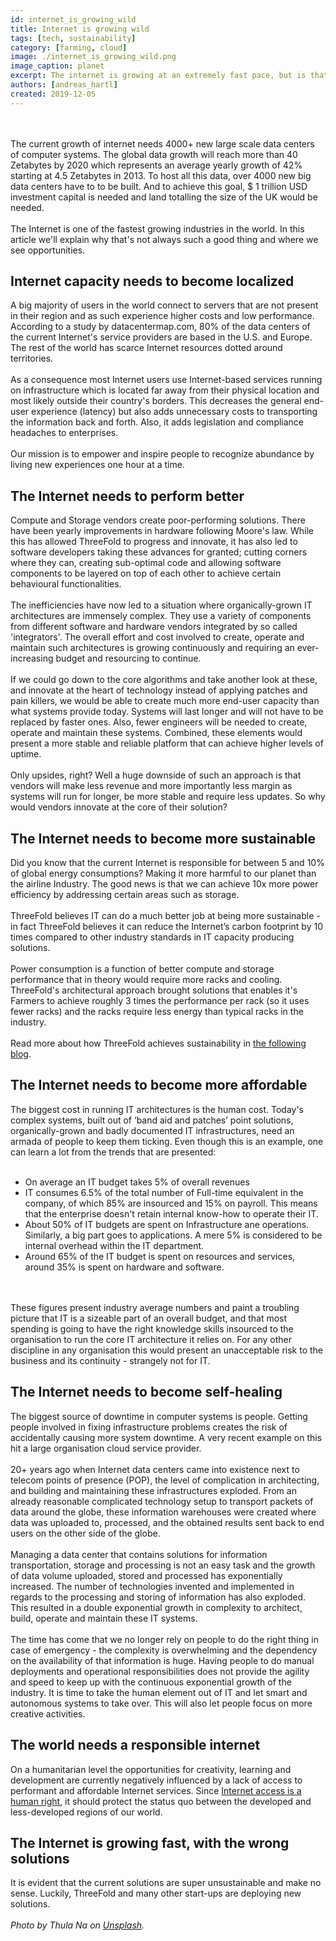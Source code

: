 ```yaml
---
id: internet_is_growing_wild
title: Internet is growing wild
tags: [tech, sustainability]
category: [farming, cloud]
image: ./internet_is_growing_wild.png
image_caption: planet
excerpt: The internet is growing at an extremely fast pace, but is that a good thing?
authors: [andreas_hartl]
created: 2019-12-05
---
```

<br/>
<br/>
The current growth of internet needs 4000+ new large scale data centers of computer systems. The global data growth will reach more than 40 Zetabytes by 2020 which represents an average yearly growth of 42% starting at 4.5 Zetabytes in 2013. To host all this data, over 4000 new big data centers have to to be built. And to achieve this goal, $ 1 trillion USD investment capital is needed and land totalling the size of the UK would be needed.
<br/>
<br/>
The Internet is one of the fastest growing industries in the world. In this article we'll explain why that's not always such a good thing and where we see opportunities.

## Internet capacity needs to become localized

A big majority of users in the world connect to servers that are not present in their region and as such experience higher costs and low performance. According to a study by datacentermap.com, 80% of the data centers of the current Internet's service providers are based in the U.S. and Europe. The rest of the world has scarce Internet resources dotted around territories.
<br/>
<br/>
As a consequence most Internet users use Internet-based services running on infrastructure which is located far away from their physical location and most likely outside their country's borders. This decreases the general end-user experience (latency) but also adds unnecessary costs to transporting the information back and forth. Also, it adds legislation and compliance headaches to enterprises.
<br/>
<br/>
Our mission is to empower and inspire people to recognize abundance by living new experiences one hour at a time.

## The Internet needs to perform better

Compute and Storage vendors create poor-performing solutions. There have been yearly improvements in hardware following Moore's law. While this has allowed ThreeFold to progress and innovate, it has also led to software developers taking these advances for granted; cutting corners where they can, creating sub-optimal code and allowing software components to be layered on top of each other to achieve certain behavioural functionalities.
<br/>
<br/>
The inefficiencies have now led to a situation where organically-grown IT architectures are immensely complex. They use a variety of components from different software and hardware vendors integrated by so called 'integrators'. The overall effort and cost involved to create, operate and maintain such architectures is growing continuously and requiring an ever-increasing budget and resourcing to continue.
<br/>
<br/>
If we could go down to the core algorithms and take another look at these, and innovate at the heart of technology instead of applying patches and pain killers, we would be able to create much more end-user capacity than what systems provide today. Systems will last longer and will not have to be replaced by faster ones. Also, fewer engineers will be needed to create, operate and maintain these systems. Combined, these elements would present a more stable and reliable platform that can achieve higher levels of uptime.
<br/>
<br/>
Only upsides, right? Well a huge downside of such an approach is that vendors will make less revenue and more importantly less margin as systems will run for longer, be more stable and require less updates. So why would vendors innovate at the core of their solution?

## The Internet needs to become more sustainable

Did you know that the current Internet is responsible for between 5 and 10% of global energy consumptions? Making it more harmful to our planet than the airline Industry. The good news is that we can achieve 10x more power efficiency by addressing certain areas such as storage.
<br/>
<br/>
ThreeFold believes IT can do a much better job at being more sustainable - in fact ThreeFold believes it can reduce the Internet’s carbon footprint by 10 times compared to other industry standards in IT capacity producing solutions.
<br/>
<br/>
Power consumption is a function of better compute and storage performance that in theory would require more racks and cooling. ThreeFold's architectural approach brought solutions that enables it's Farmers to achieve roughly 3 times the performance per rack (so it uses fewer racks) and the racks require less energy than typical racks in the industry.
<br/>
<br/>
Read more about how ThreeFold achieves sustainability in [the following blog](https://www.farming.threefold.io/blog/post/for_our_planet/).

## The Internet needs to become more affordable

The biggest cost in running IT architectures is the human cost. Today's complex systems, built out of ‘band aid and patches’ point solutions, organically-grown and badly documented IT infrastructures, need an armada of people to keep them ticking. Even though this is an example, one can learn a lot from the trends that are presented:
<br/>
<br/>
- On average an IT budget takes 5% of overall revenues
- IT consumes 6.5% of the total number of Full-time equivalent in the company, of which 85% are insourced and 15% on payroll. This means that the enterprise doesn't retain internal know-how to operate their IT.
- About 50% of IT budgets are spent on Infrastructure ane operations. Similarly, a big part goes to applications. A mere 5% is considered to be internal overhead within the IT department.
- Around 65% of the IT budget is spent on resources and services, around 35% is spent on hardware and software.
<br/>
<br/>
These figures present industry average numbers and paint a troubling picture that IT is a sizeable part of an overall budget, and that most spending is going to have the right knowledge skills insourced to the organisation to run the core IT architecture it relies on. For any other discipline in any organisation this would present an unacceptable risk to the business and its continuity - strangely not for IT.

## The Internet needs to become self-healing

The biggest source of downtime in computer systems is people. Getting people involved in fixing infrastructure problems creates the risk of accidentally causing more system downtime. A very recent example on this hit a large organisation cloud service provider.
<br/>
<br/>
20+ years ago when Internet data centers came into existence next to telecom points of presence (POP), the level of complication in architecting, and building and maintaining these infrastructures exploded. From an already reasonable complicated technology setup to transport packets of data around the globe, these information warehouses were created where data was uploaded to, processed, and the obtained results sent back to end users on the other side of the globe.
<br/>
<br/>
Managing a data center that contains solutions for information transportation, storage and processing is not an easy task and the growth of data volume uploaded, stored and processed has exponentially increased. The number of technologies invented and implemented in regards to the processing and storing of information has also exploded. This resulted in a double exponential growth in complexity to architect, build, operate and maintain these IT systems.
<br/>
<br/>
The time has come that we no longer rely on people to do the right thing in case of emergency - the complexity is overwhelming and the dependency on the availability of that information is huge. Having people to do manual deployments and operational responsibilities does not provide the agility and speed to keep up with the continuous exponential growth of the industry. It is time to take the human element out of IT and let smart and autonomous systems to take over. This will also let people focus on more creative activities.

## The world needs a responsible internet

On a humanitarian level the opportunities for creativity, learning and development are currently negatively influenced by a lack of access to performant and affordable Internet services. Since [Internet access is a human right](https://www.businessinsider.com/un-says-internet-access-is-a-human-right-2016-7#:~:text=Due%20to%20the%20lack%20of,20.), it should protect the status quo between the developed and less-developed regions of our world.

## The Internet is growing fast, with the wrong solutions

It is evident that the current solutions are super unsustainable and make no sense. Luckily, ThreeFold and many other start-ups are deploying new solutions.
<br/>
<br/>
*Photo by Thula Na on [Unsplash](https://unsplash.com/photos/RM_kkw2LsMU).*
